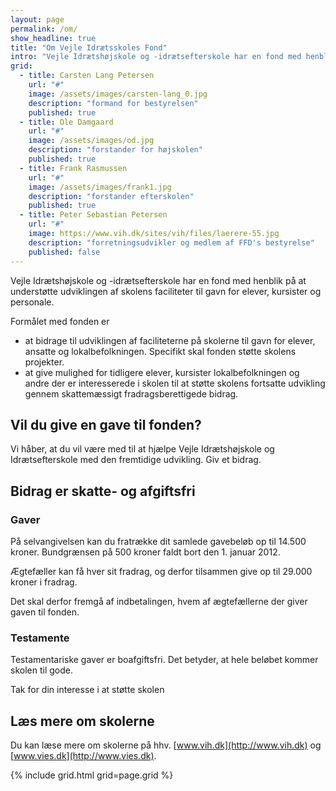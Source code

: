 ```yaml
---
layout: page
permalink: /om/
show_headline: true
title: "Om Vejle Idrætsskoles Fond"
intro: "Vejle Idrætshøjskole og -idrætsefterskole har en fond med henblik på at understøtte udviklingen af skolens faciliteter til gavn for elever, kursister og personale."
grid:
  - title: Carsten Lang Petersen
    url: "#"
    image: /assets/images/carsten-lang_0.jpg
    description: "formand for bestyrelsen"
    published: true
  - title: Ole Damgaard
    url: "#"
    image: /assets/images/od.jpg
    description: "forstander for højskolen"
    published: true
  - title: Frank Rasmussen
    url: "#"
    image: /assets/images/frank1.jpg
    description: "forstander efterskolen"
    published: true
  - title: Peter Sebastian Petersen
    url: "#"
    image: https://www.vih.dk/sites/vih/files/laerere-55.jpg
    description: "forretningsudvikler og medlem af FFD's bestyrelse"
    published: false
---
```


Vejle Idrætshøjskole og -idrætsefterskole har en fond med henblik på at understøtte udviklingen af skolens faciliteter til gavn for elever, kursister og personale.

Formålet med fonden er

- at bidrage til udviklingen af faciliteterne på skolerne til gavn for elever, ansatte og lokalbefolkningen. Specifikt skal fonden støtte skolens projekter.
- at give mulighed for tidligere elever, kursister lokalbefolkningen og andre der er interesserede i skolen til at støtte skolens fortsatte udvikling gennem skattemæssigt fradragsberettigede bidrag.

## Vil du give en gave til fonden?

Vi håber, at du vil være med til at hjælpe Vejle Idrætshøjskole og Idrætsefterskole med den fremtidige udvikling. Giv et bidrag.

## Bidrag er skatte- og afgiftsfri

### Gaver

På selvangivelsen kan du fratrække dit samlede gavebeløb op til 14.500 kroner. Bundgrænsen på 500 kroner faldt bort den 1. januar 2012.

Ægtefæller kan få hver sit fradrag, og derfor tilsammen give op til 29.000 kroner i fradrag.

Det skal derfor fremgå af indbetalingen, hvem af ægtefællerne der giver gaven til fonden.

### Testamente

Testamentariske gaver er boafgiftsfri. Det betyder, at hele beløbet kommer skolen til gode.

Tak for din interesse i at støtte skolen

## Læs mere om skolerne

Du kan læse mere om skolerne på hhv. [www.vih.dk](http://www.vih.dk) og [www.vies.dk](http://www.vies.dk).

{% include grid.html grid=page.grid %}
